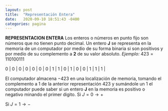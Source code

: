 ```yaml
---
layout: post
title:  "Representación Entera"
date:   2020-09-10 18:51:43 -0400
categories: pagina
---
```

**REPRESENTACION ENTERA**
Los enteros o números en punto fijo son números que no tienen punto decimal. Un entero **J** se representa en la memoria de un computador por medio de su forma binaria si son positivos y por medio de su complemento a **2** de su valor absoluto. 
*Ejemplo:*
$4  2  3 = 1 1 0 1 0 0 1 1 1$

0 | 0 | 0 | 0 | 0 | 0 | 0 | 1 | 1 | 0 | 1 | 0 | 0 | 1 | 1 | 1 |

 El computador almacena $-423$ en una localización de memoria, tomando el complemento a $1$ de la anterior representación $423$ y sumándole un $1$ el computador puede saber si un entero **J** en la memoria es positivo o negativo minando el primer digito. 
Si $J=0\rightarrow+$

Si $J=1\rightarrow-$

